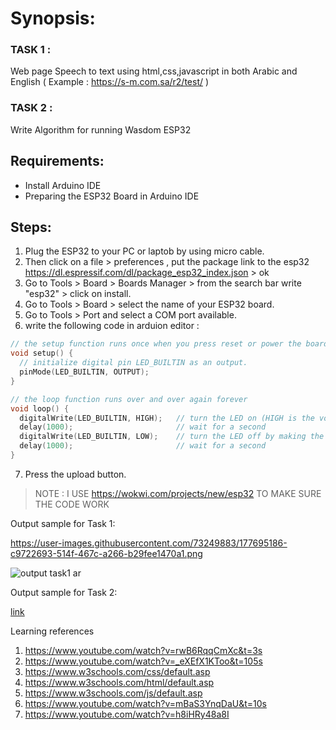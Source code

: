 # Synopsis:
### TASK 1 :
 Web page Speech to text using html,css,javascript in both Arabic and English ( Example : https://s-m.com.sa/r2/test/ )
###  TASK 2 : 
Write Algorithm for running Wasdom ESP32
## Requirements: 
-	Install Arduino IDE
-	Preparing the ESP32 Board in Arduino IDE 
## Steps:
1. Plug the ESP32 to your PC or laptob by using micro cable.
2. Then click on a file > preferences , put the package link to the esp32 https://dl.espressif.com/dl/package_esp32_index.json > ok
3. Go to Tools > Board > Boards Manager > from the search bar write "esp32" > click on install.
4. Go to Tools > Board > select the name of your ESP32 board.
5. Go to Tools > Port and select a COM port available.
6. write the following code in arduion editor : 

```C++
// the setup function runs once when you press reset or power the board
void setup() {
  // initialize digital pin LED_BUILTIN as an output.
  pinMode(LED_BUILTIN, OUTPUT);
}

// the loop function runs over and over again forever
void loop() {
  digitalWrite(LED_BUILTIN, HIGH);   // turn the LED on (HIGH is the voltage level)
  delay(1000);                       // wait for a second
  digitalWrite(LED_BUILTIN, LOW);    // turn the LED off by making the voltage LOW
  delay(1000);                       // wait for a second
}
```
7.  Press the upload button.
> NOTE : I USE https://wokwi.com/projects/new/esp32 TO MAKE SURE THE CODE WORK

Output sample for Task 1:

https://user-images.githubusercontent.com/73249883/177695186-c9722693-514f-467c-a266-b29fee1470a1.png

![output task1 ar](https://user-images.githubusercontent.com/73249883/177695538-4e470049-309c-4130-9211-f137020ac9ac.png)

Output sample for Task 2:
 
 [link](https://github.com/lenaAlenazi/Smart_Methods_IOT_task1/outputtask2.png) 

Learning references
1.	https://www.youtube.com/watch?v=rwB6RqqCmXc&t=3s
2.	https://www.youtube.com/watch?v=_eXEfX1KToo&t=105s
3.	https://www.w3schools.com/css/default.asp
4.	https://www.w3schools.com/html/default.asp
5.	https://www.w3schools.com/js/default.asp
6.	https://www.youtube.com/watch?v=mBaS3YnqDaU&t=10s
7.	https://www.youtube.com/watch?v=h8iHRy48a8I



